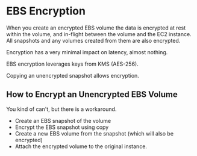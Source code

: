 # EBS Encryption

When you create an encrypted EBS volume the data is encrypted at rest within the volume, and in-flight between the volume and the EC2 instance. All snapshots and any volumes created from them are also encrypted.

Encryption has a very minimal impact on latency, almost nothing. 

EBS encryption leverages keys from KMS (AES-256).

Copying an unencrypted snapshot allows encryption.

## How to Encrypt an Unencrypted EBS Volume

You kind of can't, but there is a workaround.

* Create an EBS snapshot of the volume
* Encrypt the EBS snapshot using copy
* Create a new EBS volume from the snapshot (which will also be encrypted)
* Attach the encrypted volume to the original instance. 

